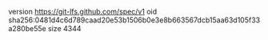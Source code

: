 version https://git-lfs.github.com/spec/v1
oid sha256:0481d4c6d789caad20e53b1506b0e3e8b663567dcb15aa63d105f33a280be55e
size 4344
